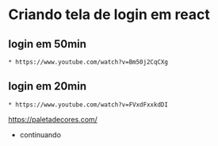 # Criando tela de login em react
## login em 50min
    * https://www.youtube.com/watch?v=Bm50j2CqCXg
## login em 20min
    * https://www.youtube.com/watch?v=FVxdFxxkdDI
https://paletadecores.com/

* continuando